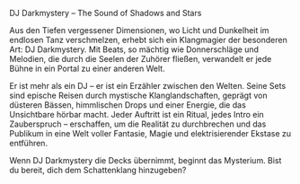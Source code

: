 DJ Darkmystery – The Sound of Shadows and Stars

Aus den Tiefen vergessener Dimensionen, wo Licht und Dunkelheit im endlosen Tanz verschmelzen, erhebt sich ein Klangmagier der besonderen Art: DJ Darkmystery. Mit Beats, so mächtig wie Donnerschläge und Melodien, die durch die Seelen der Zuhörer fließen, verwandelt er jede Bühne in ein Portal zu einer anderen Welt.

Er ist mehr als ein DJ – er ist ein Erzähler zwischen den Welten. Seine Sets sind epische Reisen durch mystische Klanglandschaften, geprägt von düsteren Bässen, himmlischen Drops und einer Energie, die das Unsichtbare hörbar macht. Jeder Auftritt ist ein Ritual, jedes Intro ein Zauberspruch – erschaffen, um die Realität zu durchbrechen und das Publikum in eine Welt voller Fantasie, Magie und elektrisierender Ekstase zu entführen.

Wenn DJ Darkmystery die Decks übernimmt, beginnt das Mysterium.
Bist du bereit, dich dem Schattenklang hinzugeben?
